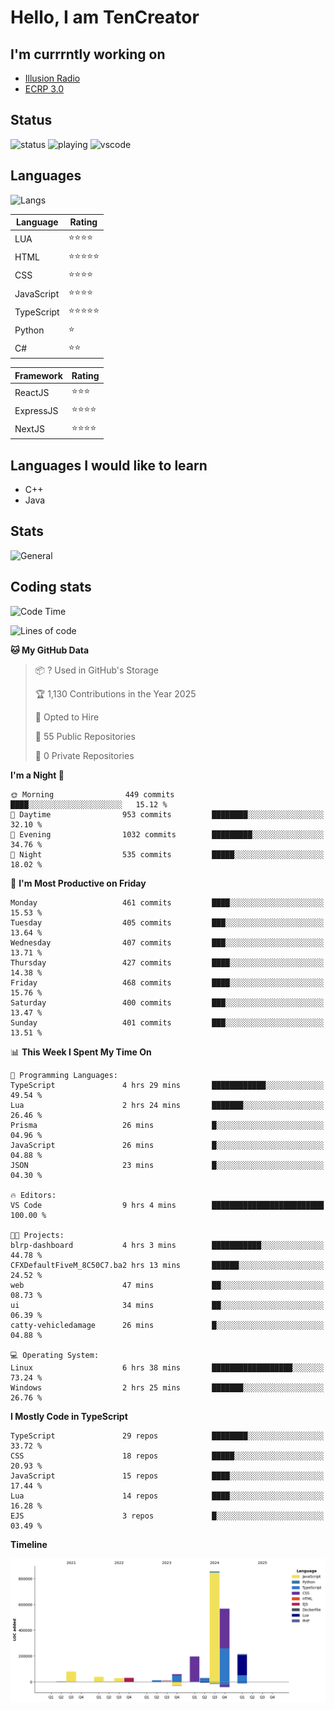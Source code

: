 # Hello, I am TenCreator

## I'm currrntly working on
- [Illusion Radio](https://illusionradio.co.uk/)
- [ECRP 3.0](http://github.com/Emerald-Coast-Roleplay/)

## Status
![status](https://api.statusbadges.me/badge/status/518334475038359555?simple=true&style=for-the-badge)
![playing](https://api.statusbadges.me/badge/playing/518334475038359555?style=for-the-badge)
![vscode](https://api.statusbadges.me/badge/vscode/518334475038359555?style=for-the-badge)

## Languages
![Langs](https://github-readme-stats.vercel.app/api/top-langs/?username=tencreator&layout=compact&theme=radical)


|Language|Rating|
|--------|------|
|LUA|⭐️⭐️⭐️⭐️|
|HTML|⭐️⭐️⭐️⭐️⭐️|
|CSS|⭐️⭐️⭐️⭐️|
|JavaScript|⭐️⭐️⭐️⭐️|
|TypeScript|⭐️⭐️⭐️⭐️⭐️|
|Python|⭐️|
|C#|⭐️⭐️ |

|Framework|Rating|
|--------|------|
|ReactJS|⭐️⭐️⭐|
|ExpressJS|⭐️⭐️⭐️⭐️|
|NextJS|⭐️⭐️⭐⭐️|

## Languages I would like to learn
- C++
- Java

## Stats
![General](https://github-readme-stats.vercel.app/api?username=tencreator&show_icons=true&theme=radical)

## Coding stats

<!--START_SECTION:waka-->
![Code Time](http://img.shields.io/badge/Code%20Time-494%20hrs%2010%20mins-blue)

![Lines of code](https://img.shields.io/badge/From%20Hello%20World%20I%27ve%20Written-2.1%20million%20lines%20of%20code-blue)

**🐱 My GitHub Data** 

> 📦 ? Used in GitHub's Storage 
 > 
> 🏆 1,130 Contributions in the Year 2025
 > 
> 💼 Opted to Hire
 > 
> 📜 55 Public Repositories 
 > 
> 🔑 0 Private Repositories 
 > 
**I'm a Night 🦉** 

```text
🌞 Morning                449 commits         ████░░░░░░░░░░░░░░░░░░░░░   15.12 % 
🌆 Daytime                953 commits         ████████░░░░░░░░░░░░░░░░░   32.10 % 
🌃 Evening                1032 commits        █████████░░░░░░░░░░░░░░░░   34.76 % 
🌙 Night                  535 commits         █████░░░░░░░░░░░░░░░░░░░░   18.02 % 
```
📅 **I'm Most Productive on Friday** 

```text
Monday                   461 commits         ████░░░░░░░░░░░░░░░░░░░░░   15.53 % 
Tuesday                  405 commits         ███░░░░░░░░░░░░░░░░░░░░░░   13.64 % 
Wednesday                407 commits         ███░░░░░░░░░░░░░░░░░░░░░░   13.71 % 
Thursday                 427 commits         ████░░░░░░░░░░░░░░░░░░░░░   14.38 % 
Friday                   468 commits         ████░░░░░░░░░░░░░░░░░░░░░   15.76 % 
Saturday                 400 commits         ███░░░░░░░░░░░░░░░░░░░░░░   13.47 % 
Sunday                   401 commits         ███░░░░░░░░░░░░░░░░░░░░░░   13.51 % 
```


📊 **This Week I Spent My Time On** 

```text
💬 Programming Languages: 
TypeScript               4 hrs 29 mins       ████████████░░░░░░░░░░░░░   49.54 % 
Lua                      2 hrs 24 mins       ███████░░░░░░░░░░░░░░░░░░   26.46 % 
Prisma                   26 mins             █░░░░░░░░░░░░░░░░░░░░░░░░   04.96 % 
JavaScript               26 mins             █░░░░░░░░░░░░░░░░░░░░░░░░   04.88 % 
JSON                     23 mins             █░░░░░░░░░░░░░░░░░░░░░░░░   04.30 % 

🔥 Editors: 
VS Code                  9 hrs 4 mins        █████████████████████████   100.00 % 

🐱‍💻 Projects: 
blrp-dashboard           4 hrs 3 mins        ███████████░░░░░░░░░░░░░░   44.78 % 
CFXDefaultFiveM_8C50C7.ba2 hrs 13 mins       ██████░░░░░░░░░░░░░░░░░░░   24.52 % 
web                      47 mins             ██░░░░░░░░░░░░░░░░░░░░░░░   08.73 % 
ui                       34 mins             ██░░░░░░░░░░░░░░░░░░░░░░░   06.39 % 
catty-vehicledamage      26 mins             █░░░░░░░░░░░░░░░░░░░░░░░░   04.88 % 

💻 Operating System: 
Linux                    6 hrs 38 mins       ██████████████████░░░░░░░   73.24 % 
Windows                  2 hrs 25 mins       ███████░░░░░░░░░░░░░░░░░░   26.76 % 
```

**I Mostly Code in TypeScript** 

```text
TypeScript               29 repos            ████████░░░░░░░░░░░░░░░░░   33.72 % 
CSS                      18 repos            █████░░░░░░░░░░░░░░░░░░░░   20.93 % 
JavaScript               15 repos            ████░░░░░░░░░░░░░░░░░░░░░   17.44 % 
Lua                      14 repos            ████░░░░░░░░░░░░░░░░░░░░░   16.28 % 
EJS                      3 repos             █░░░░░░░░░░░░░░░░░░░░░░░░   03.49 % 
```



**Timeline**

![Lines of Code chart](https://raw.githubusercontent.com/tencreator/tencreator/main/assets/bar_graph.png)


<!--END_SECTION:waka-->
